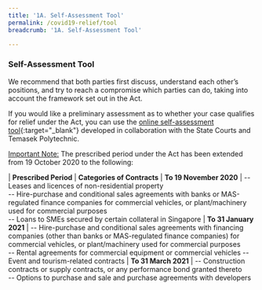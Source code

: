 ```yaml
---
title: '1A. Self-Assessment Tool'
permalink: /covid19-relief/tool
breadcrumb: '1A. Self-Assessment Tool'

---
```


### Self-Assessment Tool ###

We recommend that both parties first discuss, understand each other’s positions, and try to reach a compromise which parties can do, taking into account the framework set out in the Act.

If you would like a preliminary assessment as to whether your case qualifies for relief under the Act, you can use the [online self-assessment tool](https://go.gov.sg/covid19-assessment-tool){:target="_blank"} developed in collaboration with the State Courts and Temasek Polytechnic.

<u>Important Note:</u> The prescribed period under the Act has been extended from 19 October 2020 to the following: 

| <b>Prescribed Period</b> | <b>Categories of Contracts</b>
| <b>To 19 November 2020</b> | -- Leases and licences of non-residential property <br>-- Hire-purchase and conditional sales agreements with banks or MAS-regulated finance companies for commercial vehicles, or plant/machinery used for commercial purposes <br>-- Loans to SMEs secured by certain collateral in Singapore 
| <b>To  31 January 2021</b> | -- Hire-purchase and conditional sales agreements with financing companies (other than banks or MAS-regulated finance companies) for commercial vehicles, or plant/machinery used for commercial purposes<br>-- Rental agreements for commercial equipment or commercial vehicles</b> -- Event and tourism-related contracts
| <b>To 31 March 2021</b> | -- Construction contracts or supply contracts, or any performance bond granted thereto<br>-- Options to purchase and sale and purchase agreements with developers 
